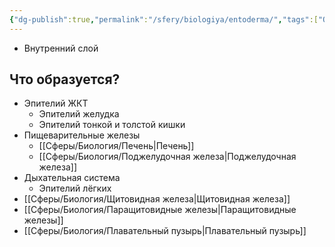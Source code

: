 ```yaml
---
{"dg-publish":true,"permalink":"/sfery/biologiya/entoderma/","tags":["Общаябиология"]}
---
```


- Внутренний слой
## Что образуется?
- Эпителий ЖКТ
	- Эпителий желудка
	- Эпителий тонкой и толстой кишки
- Пищеварительные железы
	- [[Сферы/Биология/Печень\|Печень]]
	- [[Сферы/Биология/Поджелудочная железа\|Поджелудочная железа]] 
- Дыхательная система
	- Эпителий лёгких
- [[Сферы/Биология/Щитовидная железа\|Щитовидная железа]]
- [[Сферы/Биология/Паращитовидные железы\|Паращитовидные железы]]
- [[Сферы/Биология/Плавательный пузырь\|Плавательный пузырь]]